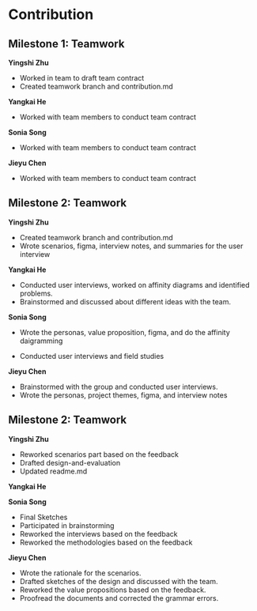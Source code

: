 # Contribution

## Milestone 1: Teamwork

**Yingshi Zhu**

- Worked in team to draft team contract
- Created teamwork branch and contribution.md

**Yangkai He**

- Worked with team members to conduct team contract

**Sonia Song**

- Worked with team members to conduct team contract

**Jieyu Chen**

- Worked with team members to conduct team contract



## Milestone 2: Teamwork

**Yingshi Zhu**

- Created teamwork branch and contribution.md
- Wrote scenarios, figma, interview notes, and summaries for the user interview

**Yangkai He**

- Conducted user interviews, worked on affinity diagrams and identified problems.
- Brainstormed and discussed about different ideas with the team.

**Sonia Song**

- Wrote the personas, value proposition, figma, and do the affinity daigramming

- Conducted user interviews and field studies
  

**Jieyu Chen**

- Brainstormed with the group and conducted user interviews.
- Wrote the personas, project themes, figma, and interview notes

## Milestone 2: Teamwork

**Yingshi Zhu**
- Reworked scenarios part based on the feedback
- Drafted design-and-evaluation
- Updated readme.md

**Yangkai He**

**Sonia Song**
- Final Sketches
- Participated in brainstorming
- Reworked the interviews based on the feedback
- Reworked the methodologies based on the feedback

**Jieyu Chen**

- Wrote the rationale for the scenarios. 
- Drafted sketches of the design and discussed with the team.
- Reworked the value propositions based on the feedback.
- Proofread the documents and corrected the grammar errors.